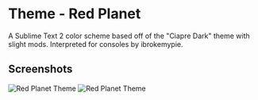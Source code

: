 Theme - Red Planet
==================

A Sublime Text 2 color scheme based off of the "Ciapre Dark" theme with slight mods.
Interpreted for consoles by ibrokemypie.

Screenshots
-----------

![Red Planet Theme](https://raw.github.com/eliquious/Red-Planet-Theme/master/python-screenshot.png)
![Red Planet Theme](https://raw.github.com/ibrokemypie/Red-Planet-Theme/master/red_planet.png)
